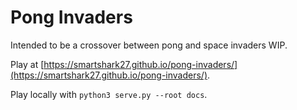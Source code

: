 # Pong Invaders

Intended to be a crossover between pong and space invaders WIP.

Play at [https://smartshark27.github.io/pong-invaders/](https://smartshark27.github.io/pong-invaders/).

Play locally with `python3 serve.py --root docs`.
